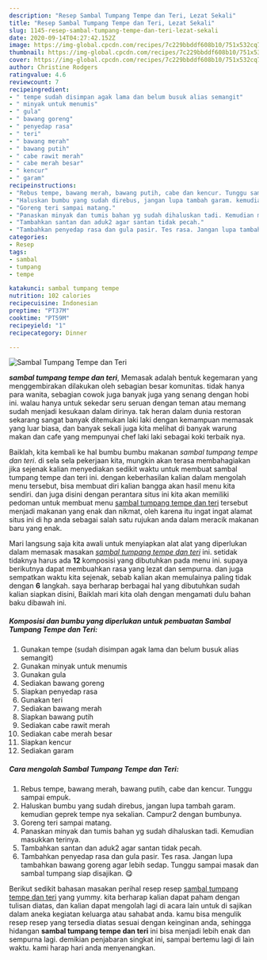 ```yaml
---
description: "Resep Sambal Tumpang Tempe dan Teri, Lezat Sekali"
title: "Resep Sambal Tumpang Tempe dan Teri, Lezat Sekali"
slug: 1145-resep-sambal-tumpang-tempe-dan-teri-lezat-sekali
date: 2020-09-14T04:27:42.152Z
image: https://img-global.cpcdn.com/recipes/7c229bbddf608b10/751x532cq70/sambal-tumpang-tempe-dan-teri-foto-resep-utama.jpg
thumbnail: https://img-global.cpcdn.com/recipes/7c229bbddf608b10/751x532cq70/sambal-tumpang-tempe-dan-teri-foto-resep-utama.jpg
cover: https://img-global.cpcdn.com/recipes/7c229bbddf608b10/751x532cq70/sambal-tumpang-tempe-dan-teri-foto-resep-utama.jpg
author: Christine Rodgers
ratingvalue: 4.6
reviewcount: 7
recipeingredient:
- " tempe sudah disimpan agak lama dan belum busuk alias semangit"
- " minyak untuk menumis"
- " gula"
- " bawang goreng"
- " penyedap rasa"
- " teri"
- " bawang merah"
- " bawang putih"
- " cabe rawit merah"
- " cabe merah besar"
- " kencur"
- " garam"
recipeinstructions:
- "Rebus tempe, bawang merah, bawang putih, cabe dan kencur. Tunggu sampai empuk."
- "Haluskan bumbu yang sudah direbus, jangan lupa tambah garam. kemudian geprek tempe nya sekalian. Campur2 dengan bumbunya."
- "Goreng teri sampai matang."
- "Panaskan minyak dan tumis bahan yg sudah dihaluskan tadi. Kemudian masukkan terinya."
- "Tambahkan santan dan aduk2 agar santan tidak pecah."
- "Tambahkan penyedap rasa dan gula pasir. Tes rasa. Jangan lupa tambahkan bawang goreng agar lebih sedap. Tunggu sampai masak dan sambal tumpang siap disajikan. 😋"
categories:
- Resep
tags:
- sambal
- tumpang
- tempe

katakunci: sambal tumpang tempe 
nutrition: 102 calories
recipecuisine: Indonesian
preptime: "PT37M"
cooktime: "PT59M"
recipeyield: "1"
recipecategory: Dinner

---
```



![Sambal Tumpang Tempe dan Teri](https://img-global.cpcdn.com/recipes/7c229bbddf608b10/751x532cq70/sambal-tumpang-tempe-dan-teri-foto-resep-utama.jpg)

<b><i>sambal tumpang tempe dan teri</i></b>, Memasak adalah bentuk kegemaran yang menggembirakan dilakukan oleh sebagian besar komunitas. tidak hanya para wanita, sebagian cowok juga banyak juga yang senang dengan hobi ini. walau hanya untuk sekedar seru seruan dengan teman atau memang sudah menjadi kesukaan dalam dirinya. tak heran dalam dunia restoran sekarang sangat banyak ditemukan laki laki dengan kemampuan memasak yang luar biasa, dan banyak sekali juga kita melihat di banyak warung makan dan cafe yang mempunyai chef laki laki sebagai koki terbaik nya.

Baiklah, kita kembali ke hal bumbu bumbu makanan <i>sambal tumpang tempe dan teri</i>. di sela sela pekerjaan kita, mungkin akan terasa membahagiakan jika sejenak kalian menyediakan sedikit waktu untuk membuat sambal tumpang tempe dan teri ini. dengan keberhasilan kalian dalam mengolah menu tersebut, bisa membuat diri kalian bangga akan hasil menu kita sendiri. dan juga disini dengan perantara situs ini kita akan memiliki pedoman untuk membuat menu <u>sambal tumpang tempe dan teri</u> tersebut menjadi makanan yang enak dan nikmat, oleh karena itu ingat ingat alamat situs ini di hp anda sebagai salah satu rujukan anda dalam meracik makanan baru yang enak.




Mari langsung saja kita awali untuk menyiapkan alat alat yang diperlukan dalam memasak masakan <u><i>sambal tumpang tempe dan teri</i></u> ini. setidak tidaknya harus ada <b>12</b> komposisi yang dibutuhkan pada menu ini. supaya berikutnya dapat membuahkan rasa yang lezat dan sempurna. dan juga sempatkan waktu kita sejenak, sebab kalian akan memulainya paling tidak dengan <b>6</b> langkah. saya berharap berbagai hal yang dibutuhkan sudah kalian siapkan disini, Baiklah mari kita olah dengan mengamati dulu bahan baku dibawah ini.

<!--inarticleads1-->

##### Komposisi dan bumbu yang diperlukan untuk pembuatan Sambal Tumpang Tempe dan Teri:

1. Gunakan  tempe (sudah disimpan agak lama dan belum busuk alias semangit)
1. Gunakan  minyak untuk menumis
1. Gunakan  gula
1. Sediakan  bawang goreng
1. Siapkan  penyedap rasa
1. Gunakan  teri
1. Sediakan  bawang merah
1. Siapkan  bawang putih
1. Sediakan  cabe rawit merah
1. Sediakan  cabe merah besar
1. Siapkan  kencur
1. Sediakan  garam




<!--inarticleads2-->

##### Cara mengolah Sambal Tumpang Tempe dan Teri:

1. Rebus tempe, bawang merah, bawang putih, cabe dan kencur. Tunggu sampai empuk.
1. Haluskan bumbu yang sudah direbus, jangan lupa tambah garam. kemudian geprek tempe nya sekalian. Campur2 dengan bumbunya.
1. Goreng teri sampai matang.
1. Panaskan minyak dan tumis bahan yg sudah dihaluskan tadi. Kemudian masukkan terinya.
1. Tambahkan santan dan aduk2 agar santan tidak pecah.
1. Tambahkan penyedap rasa dan gula pasir. Tes rasa. Jangan lupa tambahkan bawang goreng agar lebih sedap. Tunggu sampai masak dan sambal tumpang siap disajikan. 😋




Berikut sedikit bahasan masakan perihal resep resep <u>sambal tumpang tempe dan teri</u> yang yummy. kita berharap kalian dapat paham dengan tulisan diatas, dan kalian dapat mengolah lagi di acara lain untuk di sajikan dalam aneka kegiatan keluarga atau sahabat anda. kamu bisa mengulik resep resep yang tersedia diatas sesuai dengan keinginan anda, sehingga hidangan <b>sambal tumpang tempe dan teri</b> ini bisa menjadi lebih enak dan sempurna lagi. demikian penjabaran singkat ini, sampai bertemu lagi di lain waktu. kami harap hari anda menyenangkan.
